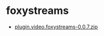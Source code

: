 # foxystreams

 * [plugin.video.foxystreams-0.0.7.zip](zips/plugin.video.foxystreams/plugin.video.foxystreams-0.0.7.zip)
